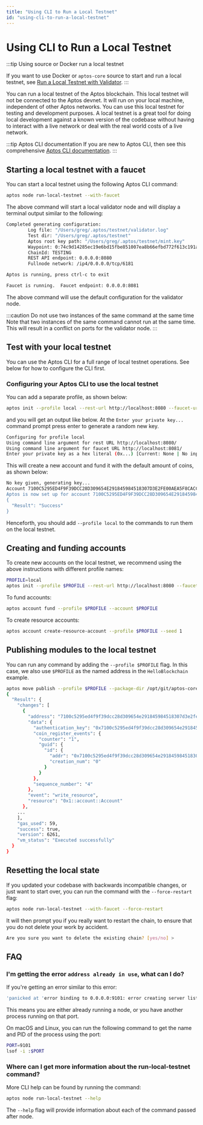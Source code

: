 ```yaml
---
title: "Using CLI to Run a Local Testnet"
id: "using-cli-to-run-a-local-testnet"
---
```


# Using CLI to Run a Local Testnet

:::tip Using source or Docker run a local testnet

If you want to use Docker or `aptos-core` source to start and run a local testnet, see [Run a Local Testnet with Validator](./run-a-local-testnet).
:::

You can run a local testnet of the Aptos blockchain. This local testnet will not be connected to the Aptos devnet. It will run on your local machine, independent of other Aptos networks. You can use this local testnet for testing and development purposes. A local testnet is a great tool for doing local development against a known version of the codebase without having to interact with a live network or deal with the real world costs of a live network.

:::tip Aptos CLI documentation
If you are new to Aptos CLI, then see this comprehensive [Aptos CLI documentation](/cli-tools/aptos-cli-tool/index.md).
:::

## Starting a local testnet with a faucet

You can start a local testnet using the following Aptos CLI command:

```bash
aptos node run-local-testnet --with-faucet
```

The above command will start a local validator node and will display a terminal output similar to the following:

```bash
Completed generating configuration:
        Log file: "/Users/greg/.aptos/testnet/validator.log"
        Test dir: "/Users/greg/.aptos/testnet"
        Aptos root key path: "/Users/greg/.aptos/testnet/mint.key"
        Waypoint: 0:74c9d14285ec19e6bd15fbe851007ea8b66efbd772f613c191aa78721cadac25
        ChainId: TESTING
        REST API endpoint: 0.0.0.0:8080
        Fullnode network: /ip4/0.0.0.0/tcp/6181

Aptos is running, press ctrl-c to exit

Faucet is running.  Faucet endpoint: 0.0.0.0:8081
```

The above command will use the default configuration for the validator node.

:::caution Do not use two instances of the same command at the same time
Note that two instances of the same command cannot run at the same time. This will result in a conflict on ports for the validator node.
:::

## Test with your local testnet

You can use the Aptos CLI for a full range of local testnet operations. See below for how to configure the CLI first.

### Configuring your Aptos CLI to use the local testnet

You can add a separate profile, as shown below:

```bash
aptos init --profile local --rest-url http://localhost:8080 --faucet-url http://localhost:8081
```

and you will get an output like below. At the `Enter your private key...` command prompt press enter to generate a random new key.

```bash
Configuring for profile local
Using command line argument for rest URL http://localhost:8080/
Using command line argument for faucet URL http://localhost:8081/
Enter your private key as a hex literal (0x...) [Current: None | No input: Generate new key (or keep one if present)]
```

This will create a new account and fund it with the default amount of coins, as shown below:

```bash
No key given, generating key...
Account 7100C5295ED4F9F39DCC28D309654E291845984518307D3E2FE00AEA5F8CACC1 doesn't exist, creating it and funding it with 10000 coins
Aptos is now set up for account 7100C5295ED4F9F39DCC28D309654E291845984518307D3E2FE00AEA5F8CACC1!  Run `aptos help` for more information about commands
{
  "Result": "Success"
}
```

Henceforth, you should add `--profile local` to the commands to run them on the local testnet.

## Creating and funding accounts

To create new accounts on the local testnet, we recommend using the above instructions with different profile names:

```bash
PROFILE=local
aptos init --profile $PROFILE --rest-url http://localhost:8080 --faucet-url http://localhost:8081
```

To fund accounts:

```bash
aptos account fund --profile $PROFILE --account $PROFILE
```

To create resource accounts:

```bash
aptos account create-resource-account --profile $PROFILE --seed 1
```

## Publishing modules to the local testnet

You can run any command by adding the `--profile $PROFILE` flag.  In this case, we also use `$PROFILE` as the named address in the `HelloBlockchain` example.

```bash
aptos move publish --profile $PROFILE --package-dir /opt/git/aptos-core/aptos-move/move-examples/hello_blockchain --named-addresses HelloBlockchain=$PROFILE
{
  "Result": {
    "changes": [
      {
        "address": "7100c5295ed4f9f39dcc28d309654e291845984518307d3e2fe00aea5f8cacc1",
        "data": {
          "authentication_key": "0x7100c5295ed4f9f39dcc28d309654e291845984518307d3e2fe00aea5f8cacc1",
          "coin_register_events": {
            "counter": "1",
            "guid": {
              "id": {
                "addr": "0x7100c5295ed4f9f39dcc28d309654e291845984518307d3e2fe00aea5f8cacc1",
                "creation_num": "0"
              }
            }
          },
          "sequence_number": "4"
        },
        "event": "write_resource",
        "resource": "0x1::account::Account"
      },
    ...
    ],
    "gas_used": 59,
    "success": true,
    "version": 6261,
    "vm_status": "Executed successfully"
  }
}
```

## Resetting the local state

If you updated your codebase with backwards incompatible changes, or just want to start over, you can run
the command with the `--force-restart` flag:

```bash
aptos node run-local-testnet --with-faucet --force-restart
```

It will then prompt you if you really want to restart the chain, to ensure that you do not delete your work by accident.

```bash
Are you sure you want to delete the existing chain? [yes/no] >
```

## FAQ

### I'm getting the error `address already in use`, what can I do?

If you're getting an error similar to this error:

```bash
'panicked at 'error binding to 0.0.0.0:9101: error creating server listener: Address already in use (os error 48)'
```

This means you are either already running a node, or you have another process running on that port.

On macOS and Linux, you can run the following command to get the name and PID of the process using the port:

```bash
PORT=9101
lsof -i :$PORT
```

### Where can I get more information about the run-local-testnet command?

More CLI help can be found by running the command:

```bash
aptos node run-local-testnet --help
```

The `--help` flag  will provide information about each of the command passed after node.
